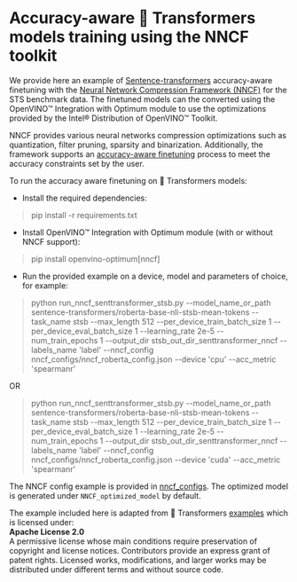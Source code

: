 # Accuracy-aware 🤗 Transformers models training using the NNCF toolkit

We provide here an example of [Sentence-transformers](https://huggingface.co/sentence-transformers) accuracy-aware finetuning with the [Neural Network Compression Framework (NNCF)](https://github.com/openvinotoolkit/nncf) for the  STS benchmark data. The finetuned models can the converted using the OpenVINO™ Integration with Optimum module to use the optimizations provided by the Intel® Distribution of OpenVINO™ Toolkit. <br>

NNCF provides various neural networks compression optimizations such as quantization, filter pruning, sparsity and binarization. Additionally, the framework supports an [accuracy-aware finetuning](https://github.com/openvinotoolkit/nncf/blob/develop/docs/Usage.md#accuracy-aware-model-training) process to meet the accuracy constraints set by the user.

To run the accuracy aware finetuning on 🤗 Transformers models:
* Install the required dependencies:
> pip install -r requirements.txt

* Install OpenVINO™ Integration with Optimum module (with or without NNCF support):
> pip install openvino-optimum[nncf]

* Run the provided example on a device, model and parameters of choice, for example:
> python run_nncf_senttransformer_stsb.py --model_name_or_path sentence-transformers/roberta-base-nli-stsb-mean-tokens --task_name stsb --max_length 512 --per_device_train_batch_size 1 --per_device_eval_batch_size 1 --learning_rate 2e-5 --num_train_epochs 1 --output_dir stsb_out_dir_senttransformer_nncf --labels_name 'label' --nncf_config nncf_configs/nncf_roberta_config.json --device 'cpu' --acc_metric 'spearmanr'

OR

> python run_nncf_senttransformer_stsb.py --model_name_or_path sentence-transformers/roberta-base-nli-stsb-mean-tokens --task_name stsb --max_length 512 --per_device_train_batch_size 1 --per_device_eval_batch_size 1 --learning_rate 2e-5 --num_train_epochs 1 --output_dir stsb_out_dir_senttransformer_nncf --labels_name 'label' --nncf_config nncf_configs/nncf_roberta_config.json --device 'cuda' --acc_metric 'spearmanr'

The NNCF config example is provided in [nncf_configs](nncf_configs).
The optimized model is generated under `NNCF_optimized_model` by default.

The example included here is adapted from 🤗 Transformers [examples](https://github.com/huggingface/transformers/tree/main/examples) which is licensed under: <br>
**Apache License 2.0** <br>
A permissive license whose main conditions require preservation of copyright and license notices. Contributors provide an express grant of patent rights. Licensed works, modifications, and larger works may be distributed under different terms and without source code.